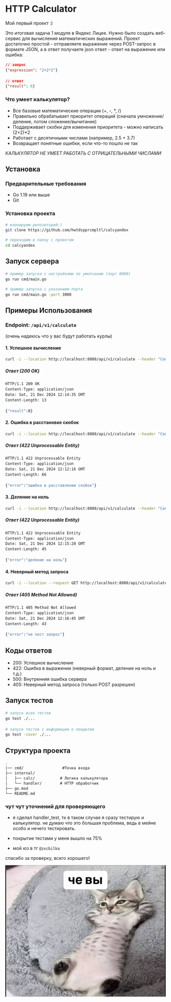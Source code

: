 # HTTP Calculator

Мой первый проект :)

Это итоговая задача 1 модуля в Яндекс Лицее. Нужно было создать веб-сервис для вычисления математических выражений. Проект достаточно простой - отправляете выражение через POST-запрос в формате JSON, а в ответ получаете json ответ - ответ на выражение или ошибка:

```json
// запрос
{"expression": "2+2*2"}

// ответ
{"result": 6}
```
### Что умеет калькулятор?
- Все базовые математические операции (+, -, *, /)
- Правильно обрабатывает приоритет операций (сначала умножение/деление, потом сложение/вычитание)
- Поддерживает скобки для изменения приоритета - можно написать (2+2)*2
- Работает с десятичными числами (например, 2.5 + 3.7)
- Возвращает понятные ошибки, если что-то пошло не так

*КАЛЬКУЛЯТОР НЕ УМЕЕТ РАБОТАТЬ С ОТРИЦАТЕЛЬНЫМИ ЧИСЛАМИ*


## Установка

### Предварительные требования
- Go 1.19 или выше
- Git

### Установка проекта
```bash
# клонируем репозиторий:)
git clone https://github.com/hwtdspprcmpltl/calcyandex
```
```bash
# переходим в папку с проектом
cd calcyandex
```

## Запуск сервера
```bash
# пример запуска с настройками по умолчанию (порт 8080)
go run cmd/main.go
```
```bash
# пример запуска с указанием порта
go run cmd/main.go -port 3000
```

## Примеры Использования

### Endpoint: `/api/v1/calculate`

(очень надеюсь что у вас будут работать курлы)

#### 1. Успешное вычисление
```bash
curl -i --location http://localhost:8080/api/v1/calculate --header "Content-Type: application/json" --data "{\"expression\": \"(2+2)*2\"}"
```
##### Ответ (200 OK)
```bash
HTTP/1.1 200 OK
Content-Type: application/json
Date: Sat, 21 Dec 2024 12:14:35 GMT
Content-Length: 13

{"result":8}
```

#### 2. Ошибка в расстановке скобок
```bash
curl -i --location http://localhost:8080/api/v1/calculate --header "Content-Type: application/json" --data "{\"expression\": \"(2+2)*2)\"}"
```
##### Ответ (422 Unprocessable Entity)
```bash
HTTP/1.1 422 Unprocessable Entity
Content-Type: application/json
Date: Sat, 21 Dec 2024 12:12:16 GMT
Content-Length: 66

{"error":"ошибка в расставлении скобок"}
```

#### 3. Деление на ноль
```bash
curl -i --location http://localhost:8080/api/v1/calculate --header "Content-Type: application/json" --data "{\"expression\": \"2/0\"}"
```
##### Ответ (422 Unprocessable Entity)
```bash
HTTP/1.1 422 Unprocessable Entity
Content-Type: application/json
Date: Sat, 21 Dec 2024 12:15:20 GMT
Content-Length: 45

{"error":"деление на ноль"}
```

#### 4. Неверный метод запроса
```bash
curl -i --location --request GET http://localhost:8080/api/v1/calculate
```
##### Ответ (405 Method Not Allowed)
```bash
HTTP/1.1 405 Method Not Allowed
Content-Type: application/json
Date: Sat, 21 Dec 2024 12:16:45 GMT
Content-Length: 43

{"error":"не пост запрос"}
```

## Коды ответов
- 200: Успешное вычисление
- 422: Ошибка в выражении (неверный формат, деление на ноль и т.д.)
- 500: Внутренняя ошибка сервера
- 405: Неверный метод запроса (только POST разрешен)

## Запуск тестов
```bash
# запуск всех тестов
go test ./...

# запуск тестов с информации о покрытии
go test -cover ./...
```


## Структура проекта
```
.
|── cmd/                 #Точка входа
├── internal/
│   ├── calc/           # Логика калькулятора
│   └── handler/        # HTTP обработчик
├── go.mod
└── README.md
```

### чут чут уточнений для проверяющего
- я сделал handler_test, тк в таком случае я сразу тестирую и калькулятор. не думаю что это большая проблема, ведь в мейне особо и нечего тестировать.

- покрытие тестами у меня вышло на 75% 

- мой юз в тг ```@zxcbilka```

спасибо за проверку, всего хорошего!


![эщкерее](internal/important.jpg)
